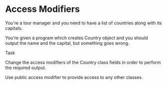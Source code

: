 # Access Modifiers

You're a tour manager and you need to have a list of countries along with its capitals.

You're given a program which creates Country object and you should output the name and the capital, but something goes wrong.

Task

Change the access modifiers of the Country class fields in order to perform the required output.

Use public access modifier to provide access to any other classes.
